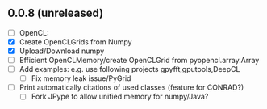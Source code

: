 
## 0.0.8 (unreleased)
* [ ]  OpenCL:
* [x]  Create OpenCLGrids from Numpy
* [x]  Upload/Download numpy
* [ ]  Efficient OpenCLMemory/create OpenCLGrid from pyopencl.array.Array
* [ ]  Add examples: 
e.g. use following projects gpyfft,gputools,DeepCL 
	* [ ]  Fix memory leak issue/PyGrid
* [ ]  Print automatically citations of used classes (feature for CONRAD?)
	* [ ]  Fork JPype to allow unified memory for numpy/Java?
